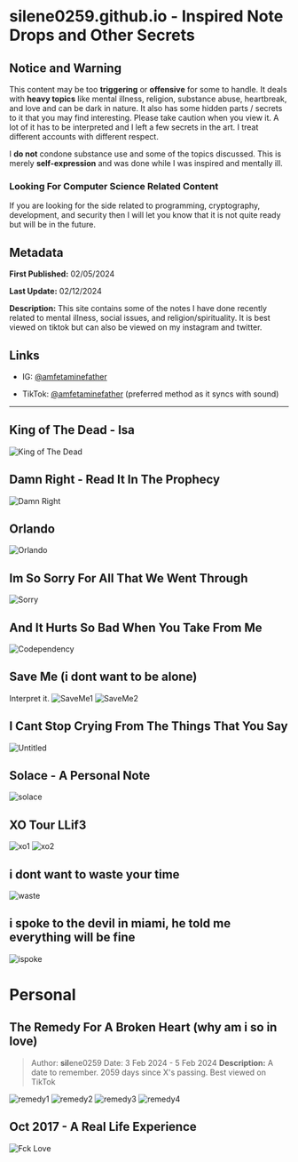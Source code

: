 # silene0259.github.io - Inspired Note Drops and Other Secrets

## Notice and Warning

This content may be too **triggering** or **offensive** for some to handle. It deals with **heavy topics** like mental illness, religion, substance abuse, heartbreak, and love and can be dark in nature. It also has some hidden parts / secrets to it that you may find interesting. Please take caution when you view it. A lot of it has to be interpreted and I left a few secrets in the art. I treat different accounts with different respect.

I **do not** condone substance use and some of the topics discussed. This is merely **self-expression** and was done while I was inspired and mentally ill.

### Looking For Computer Science Related Content

If you are looking for the side related to programming, cryptography, development, and security then I will let you know that it is not quite ready but will be in the future.

## Metadata

**First Published:** 02/05/2024

**Last Update:** 02/12/2024

**Description:** This site contains some of the notes I have done recently related to mental illness, social issues, and religion/spirituality. It is best viewed on tiktok but can also be viewed on my instagram and twitter.

## Links

- IG: [@amfetaminefather](https://www.instagram.com/amfetaminefather/)

- TikTok: [@amfetaminefather](https://www.tiktok.com/@amfetaminefather) (preferred method as it syncs with sound)

---

## King of The Dead - Isa
![King of The Dead](imgs/1.JPG)
## Damn Right - Read It In The Prophecy
![Damn Right](imgs/2.jpeg)
## Orlando
![Orlando](imgs/3.jpeg)
## Im So Sorry For All That We Went Through
![Sorry](imgs/4.jpeg)

## And It Hurts So Bad When You Take From Me
![Codependency](imgs/5.JPG)

## Save Me (i dont want to be alone)
Interpret it.
![SaveMe1](imgs/6A.jpeg)
![SaveMe2](imgs/6b.jpeg)

## I Cant Stop Crying From The Things That You Say
![Untitled](imgs/7.jpeg)

## Solace - A Personal Note
![solace](imgs/9.JPG)

## XO Tour LLif3
![xo1](imgs/10A.jpeg)
![xo2](imgs/10B.jpeg)

## i dont want to waste your time
![waste](imgs/02122024/waste.jpeg)

## i spoke to the devil in miami, he told me everything will be fine
![ispoke](imgs/02122024/ispoke.jpeg)

# Personal

## The Remedy For A Broken Heart (why am i so in love)
> Author: **sil**ene0259
> Date: 3 Feb 2024 - 5 Feb 2024
> **Description:** A date to remember. 2059 days since X's passing.
> Best viewed on TikTok

![remedy1](imgs/02122024/remedy1.jpeg)
![remedy2](imgs/02122024/remedy2.jpeg)
![remedy3](imgs/02122024/remedy3.jpeg)
![remedy4](imgs/02122024/remedy4.jpeg)


## Oct 2017 - A Real Life Experience
![Fck Love](imgs/personal/FckLove.jpeg)

